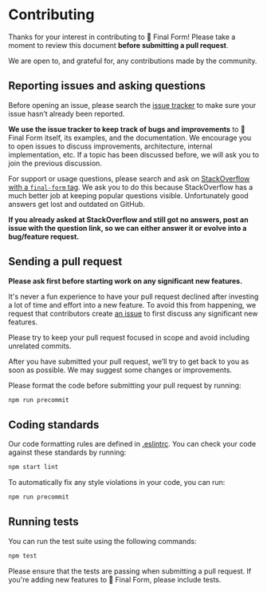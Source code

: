# Contributing

Thanks for your interest in contributing to 🏁 Final Form! Please take a moment
to review this document **before submitting a pull request**.

We are open to, and grateful for, any contributions made by the community.

## Reporting issues and asking questions

Before opening an issue, please search the
[issue tracker](https://github.com/final-form/final-form/issues) to make sure
your issue hasn’t already been reported.

**We use the issue tracker to keep track of bugs and improvements** to 🏁 Final
Form itself, its examples, and the documentation. We encourage you to open
issues to discuss improvements, architecture, internal implementation, etc. If a
topic has been discussed before, we will ask you to join the previous
discussion.

For support or usage questions, please search and ask on
[StackOverflow with a `final-form` tag](https://stackoverflow.com/questions/tagged/final-form).
We ask you to do this because StackOverflow has a much better job at keeping
popular questions visible. Unfortunately good answers get lost and outdated on
GitHub.

**If you already asked at StackOverflow and still got no answers, post an issue
with the question link, so we can either answer it or evolve into a bug/feature
request.**

## Sending a pull request

**Please ask first before starting work on any significant new features.**

It's never a fun experience to have your pull request declined after investing a
lot of time and effort into a new feature. To avoid this from happening, we
request that contributors create
[an issue](https://github.com/final-form/final-form/issues) to first discuss any
significant new features.

Please try to keep your pull request focused in scope and avoid including
unrelated commits.

After you have submitted your pull request, we’ll try to get back to you as soon
as possible. We may suggest some changes or improvements.

Please format the code before submitting your pull request by running:

```sh
npm run precommit
```

## Coding standards

Our code formatting rules are defined in
[.eslintrc](https://github.com/final-form/final-form/blob/main/.eslintrc). You
can check your code against these standards by running:

```sh
npm start lint
```

To automatically fix any style violations in your code, you can run:

```sh
npm run precommit
```

## Running tests

You can run the test suite using the following commands:

```sh
npm test
```

Please ensure that the tests are passing when submitting a pull request. If
you're adding new features to 🏁 Final Form, please include tests.

